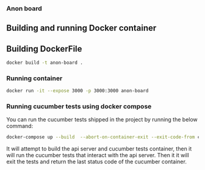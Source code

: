 ### Anon board

## Building and running Docker container

## Building DockerFile
```bash
docker build -t anon-board .
```

### Running container
```bash
docker run -it --expose 3000 -p 3000:3000 anon-board
```

### Running cucumber tests using docker compose
You can run the cucumber tests shipped in the project by running the below command:
```bash
docker-compose up --build  --abort-on-container-exit --exit-code-from cucumber
```
It will attempt to build the api server and cucumber tests container, then it will run the cucumber tests that interact with the api server.
Then it it will exit the tests and return the last status code of the cucumber container.
